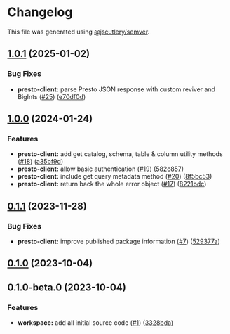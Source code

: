 # Changelog

This file was generated using [@jscutlery/semver](https://github.com/jscutlery/semver).

## [1.0.1](https://github.com/prestodb/presto-js-client/compare/presto-client-1.0.0...presto-client-1.0.1) (2025-01-02)


### Bug Fixes

* **presto-client:** parse Presto JSON response with custom reviver and BigInts ([#25](https://github.com/prestodb/presto-js-client/issues/25)) ([e70df0d](https://github.com/prestodb/presto-js-client/commit/e70df0dd5d484bc7aefe44931434a188f976645b))

## [1.0.0](https://github.com/prestodb/presto-js-client/compare/presto-client-0.1.1...presto-client-1.0.0) (2024-01-24)


### Features

* **presto-client:** add get catalog, schema, table & column utility methods ([#18](https://github.com/prestodb/presto-js-client/issues/18)) ([a35bf9d](https://github.com/prestodb/presto-js-client/commit/a35bf9d5f48de188fe148354fa7e15996e6baed2))
* **presto-client:** allow basic authentication ([#19](https://github.com/prestodb/presto-js-client/issues/19)) ([582c857](https://github.com/prestodb/presto-js-client/commit/582c857f8d6fb3dd527040ddb943e52a8572c8c2))
* **presto-client:** include get query metadata method ([#20](https://github.com/prestodb/presto-js-client/issues/20)) ([8f5bc53](https://github.com/prestodb/presto-js-client/commit/8f5bc537a1827caffeb1ff098d3d70ac37380b87))
* **presto-client:** return back the whole error object ([#17](https://github.com/prestodb/presto-js-client/issues/17)) ([8221bdc](https://github.com/prestodb/presto-js-client/commit/8221bdc76798e10fa2ef5579e3b62a0f9b484c0a))

## [0.1.1](https://github.com/prestodb/presto-js-client/compare/presto-client-0.1.0...presto-client-0.1.1) (2023-11-28)


### Bug Fixes

* **presto-client:** improve published package information ([#7](https://github.com/prestodb/presto-js-client/issues/7)) ([529377a](https://github.com/prestodb/presto-js-client/commit/529377af6a33ced8590b9cc39e5466e931c25a57))

## [0.1.0](https://github.com/prestodb/presto-js-client/compare/presto-client-0.1.0-beta.0...presto-client-0.1.0) (2023-10-04)

## 0.1.0-beta.0 (2023-10-04)


### Features

* **workspace:** add all initial source code ([#1](https://github.com/prestodb/presto-js-client/issues/1)) ([3328bda](https://github.com/prestodb/presto-js-client/commit/3328bdade9938cc209caa6b72849047e620cc24f))
